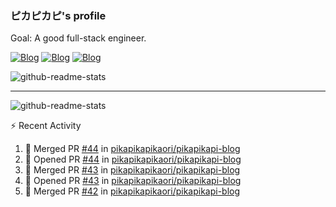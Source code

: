### ピカピカピ's profile

Goal: A good full-stack engineer.

[![Blog](https://img.shields.io/badge/Blog-Main%20Site-%23c6a2eb)](https://pikapikapikaori.github.io/pikapikapi-blog/#/en-us/) [![Blog](https://img.shields.io/badge/Blog-Standby%20Site-%23c6c2eb)](https://pikapikapi-blog.vercel.app/#/en-us/) [![Blog](https://img.shields.io/badge/Blog-Sub--Site-%23d6a2eb)](https://pikapikapikaori.github.io/pikapikapi-blog-hexo/)

![github-readme-stats](https://github-readme-stats.vercel.app/api/top-langs/?username=pikapikapikaori&langs_count=10&layout=compact)

---

![github-readme-stats](https://github-readme-stats.vercel.app/api?username=pikapikapikaori&show_icons=true)

:zap: Recent Activity

<!--START_SECTION:activity-->
1. 🎉 Merged PR [#44](https://github.com/pikapikapikaori/pikapikapi-blog/pull/44) in [pikapikapikaori/pikapikapi-blog](https://github.com/pikapikapikaori/pikapikapi-blog)
2. 💪 Opened PR [#44](https://github.com/pikapikapikaori/pikapikapi-blog/pull/44) in [pikapikapikaori/pikapikapi-blog](https://github.com/pikapikapikaori/pikapikapi-blog)
3. 🎉 Merged PR [#43](https://github.com/pikapikapikaori/pikapikapi-blog/pull/43) in [pikapikapikaori/pikapikapi-blog](https://github.com/pikapikapikaori/pikapikapi-blog)
4. 💪 Opened PR [#43](https://github.com/pikapikapikaori/pikapikapi-blog/pull/43) in [pikapikapikaori/pikapikapi-blog](https://github.com/pikapikapikaori/pikapikapi-blog)
5. 🎉 Merged PR [#42](https://github.com/pikapikapikaori/pikapikapi-blog/pull/42) in [pikapikapikaori/pikapikapi-blog](https://github.com/pikapikapikaori/pikapikapi-blog)
<!--END_SECTION:activity-->

<!--
**pikapikapikaori/pikapikapikaori** is a ✨ _special_ ✨ repository because its `README.md` (this file) appears on your GitHub profile.

Here are some ideas to get you started:

- 🔭 I’m currently working on ...
- 🌱 I’m currently learning ...
- 👯 I’m looking to collaborate on ...
- 🤔 I’m looking for help with ...
- 💬 Ask me about ...
- 📫 How to reach me: ...
- 😄 Pronouns: ...
- ⚡ Fun fact: ...
-->
